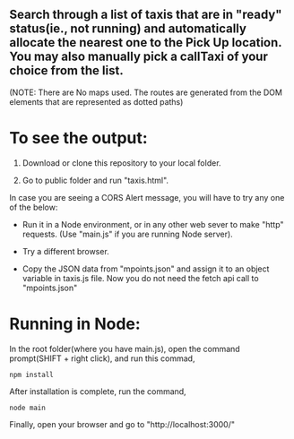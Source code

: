 ## Search through a list of taxis that are in "ready" status(ie., not running) and automatically allocate the nearest one to the Pick Up location. You may also manually pick a callTaxi of your choice from the list.
(NOTE: There are No maps used. The routes are generated from the DOM elements that are represented as dotted paths)

# To see the output:

1) Download or clone this repository to your local folder.

2) Go to public folder and run "taxis.html".

In case you are seeing a CORS Alert message, you will have to try any one of the below:

- Run it in a Node environment, or in any other web sever to make "http" requests. (Use "main.js" if you are running Node server).

- Try a different browser.

- Copy the JSON data from "mpoints.json" and assign it to an object variable in taxis.js file. Now you do not need the fetch api call to "mpoints.json"


# Running in Node:

In the root folder(where you have main.js), open the command prompt(SHIFT + right click), and run this commad,

```
npm install
```

After installation is complete, run the command,

```
node main
```

Finally, open your browser and go to "http://localhost:3000/"


